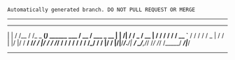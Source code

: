 ~~~

Automatically generated branch. DO NOT PULL REQUEST OR MERGE
~~~
******************************************************************
_       __     __         _                    ____ 
| |     / /__  / /_ _   __(_)_  ______ ___     / __  / ___ _   __ 
| | /| / / _  / __   | / / / / / / __ `__   /  / / / / _  | / / 
| |/ |/ /  __/ /_/ / |/ / / /_/ / / / / / /  / /_/ /  __/ |/ /
|__/|__/___/_.___/| ___/ _/__,_/_/ /_/ /_/  /_____/ ___/|___/ 
******************************************************************